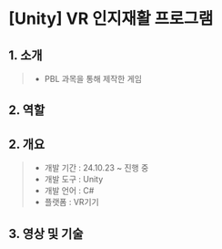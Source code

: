 # [Unity] VR 인지재활 프로그램

## 1. 소개
> - PBL 과목을 통해 제작한 게임

## 2. 역할

## 2. 개요
> - 개발 기간 : 24.10.23 ~ 진행 중
> - 개발 도구 : Unity
> - 개발 언어 : C#
> - 플랫폼 : VR기기
## 3. 영상 및 기술

